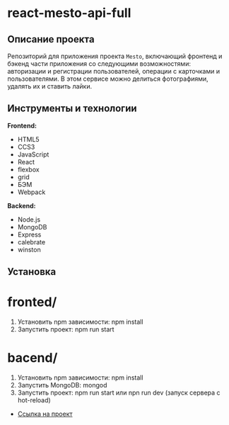 # react-mesto-api-full
## Описание проекта
Репозиторий для приложения проекта `Mesto`, включающий фронтенд и бэкенд части приложения со следующими возможностями: авторизации и регистрации пользователей, операции с карточками и пользователями. В этом сервисе можно делиться фотографиями, удалять их и ставить лайки.

## Инструменты и технологии
**Frontend:**
  * HTML5
  * CCS3
  * JavaScript
  * React
  * flexbox
  * grid
  * БЭМ
  * Webpack
  
**Backend:**
  * Node.js
  * MongoDB
  * Express
  * calebrate
  * winston

## Установка 

# fronted/
1. Установить npm зависимости: npm install
2. Запустить проект: npm run start

# bacend/
1. Установить npm зависимости: npm install
2. Запустить MongoDB: mongod
3. Запустить проект: npm run start или npn run dev (запуск сервера с hot-reload)

* [Ссылка на проект](https://mesto.frantsuzskiy.ru/)
